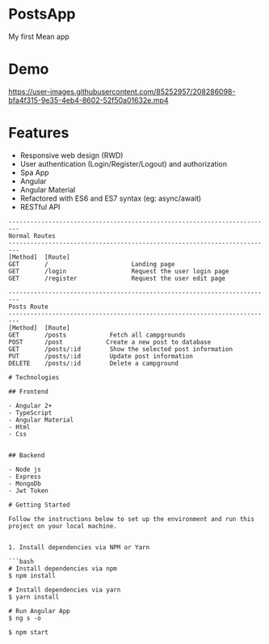 # PostsApp
 My first Mean app 
  
# Demo



https://user-images.githubusercontent.com/85252957/208286098-bfa4f315-9e35-4eb4-8602-52f50a01632e.mp4






# Features

- Responsive web design (RWD)
- User authentication (Login/Register/Logout) and authorization
- Spa App
- Angular 
- Angular Material
- Refactored with ES6 and ES7 syntax (eg: async/await)
- RESTful API

```
-------------------------------------------------------------------------
Normal Routes
-------------------------------------------------------------------------
[Method]  [Route]
GET       /                       Landing page
GET       /login                  Request the user login page
GET       /register               Request the user edit page

-------------------------------------------------------------------------
Posts Route
-------------------------------------------------------------------------
[Method]  [Route]
GET       /posts            Fetch all campgrounds
POST      /post            Create a new post to database
GET       /posts/:id        Show the selected post information
PUT       /posts/:id        Update post information 
DELETE    /posts/:id        Delete a campground

# Technologies

## Frontend

- Angular 2+
- TypeScript
- Angular Material
- Html
- Css


## Backend

- Node js
- Express
- MongoDb
- Jwt Token

# Getting Started

Follow the instructions below to set up the environment and run this project on your local machine.


1. Install dependencies via NPM or Yarn

```bash
# Install dependencies via npm
$ npm install

# Install dependencies via yarn
$ yarn install

# Run Angular App
$ ng s -o
```
```bash
$ npm start
```

